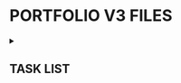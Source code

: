 <h1>PORTFOLIO V3 FILES</h1> 
<details><summary><h2>TASK LIST</h2></summary>

- [x] Scaffold React/Vite
- [x] Upgrade to React 19 & other
- [x] Enable React Compiler
- [x] Set up TanStack Router
- [x] Push to GitHub
- [x] Set up Cloudflare Pages
- [x] Link GitHub repo to Cloudflare Pages w/ autodeploy
- [x] Layout, site styles & design
- [x] Find font(s)
- [x] Webdev page
- [x] Custom nav scrollbar
- [x] Gamedev page
- [ ] Responsive Nav (Side drawer)
- [ ] Responsive grids
- [ ] Make lightbox arrows & X smaller on mobile
- [x] Lightbox system (single & galleries)
- [ ] Metadata & Icons
- [ ] Buy Domain Name
- [ ] Set up nameserver pointers
- [ ] ...
- [ ] Consider badges instead of text for text stack bio in nav sidebar
- [ ] @container has decent adoption by now, see if I can find an excuse to use it?
- [ ] New webdev header image
- [ ] Center // in its container somehow (Trying avatar as text instead of actual image)
- [ ] 404 & error pages
- [ ] Overall performance pass, preloads, lazyloads etc.

</details>
